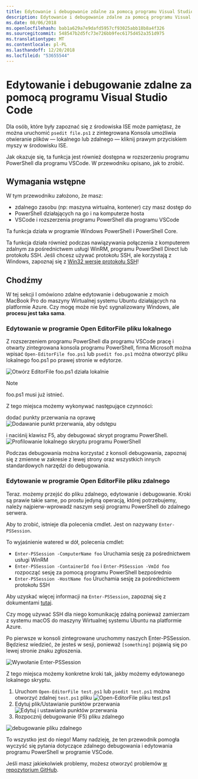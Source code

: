 ```yaml
---
title: Edytowanie i debugowanie zdalne za pomocą programu Visual Studio Code
description: Edytowanie i debugowanie zdalne za pomocą programu Visual Studio Code
ms.date: 08/06/2018
ms.openlocfilehash: bab1a629a7e9dafd5957cf93025abb18b8a4f326
ms.sourcegitcommit: 548547b2d5fc73e726bb9fec6175d452a351d975
ms.translationtype: MT
ms.contentlocale: pl-PL
ms.lasthandoff: 12/20/2018
ms.locfileid: "53655544"
---
```

# <a name="using-visual-studio-code-for-remote-editing-and-debugging"></a>Edytowanie i debugowanie zdalne za pomocą programu Visual Studio Code

Dla osób, które były zapoznać się z środowiska ISE może pamiętasz, że można uruchomić `psedit file.ps1` z zintegrowana Konsola umożliwia otwieranie plików — lokalnego lub zdalnego — kliknij prawym przyciskiem myszy w środowisku ISE.

Jak okazuje się, ta funkcja jest również dostępna w rozszerzeniu programu PowerShell dla programu VSCode. W przewodniku opisano, jak to zrobić.

## <a name="prerequisites"></a>Wymagania wstępne

W tym przewodniku założono, że masz:

- zdalnego zasobu (np: maszyna wirtualna, kontener) czy masz dostęp do
- PowerShell działających na go i na komputerze hosta
- VSCode i rozszerzenia programu PowerShell dla programu VSCode

Ta funkcja działa w programie Windows PowerShell i PowerShell Core.

Ta funkcja działa również podczas nawiązywania połączenia z komputerem zdalnym za pośrednictwem usługi WinRM, programu PowerShell Direct lub protokołu SSH. Jeśli chcesz używać protokołu SSH, ale korzystają z Windows, zapoznaj się z [Win32 wersję protokołu SSH](https://github.com/PowerShell/Win32-OpenSSH)!

## <a name="lets-go"></a>Chodźmy

W tej sekcji I omówiono zdalne edytowanie i debugowanie z moich MacBook Pro do maszyny Wirtualnej systemu Ubuntu działających na platformie Azure. Czy mogę może nie być sygnalizowany Windows, ale **procesu jest taka sama**.

### <a name="local-file-editing-with-open-editorfile"></a>Edytowanie w programie Open EditorFile pliku lokalnego

Z rozszerzeniem programu PowerShell dla programu VSCode pracę i otwarty zintegrowana konsola programu PowerShell, firma Microsoft można wpisać `Open-EditorFile foo.ps1` lub `psedit foo.ps1` można otworzyć pliku lokalnego foo.ps1 po prawej stronie w edytorze.

![Otwórz EditorFile foo.ps1 działa lokalnie](https://user-images.githubusercontent.com/2644648/34895897-7c2c46ac-f79c-11e7-9410-a252aff52f13.png)

>[!NOTE]
> foo.ps1 musi już istnieć.

Z tego miejsca możemy wykonywać następujące czynności:

dodać punkty przerwania na oprawę ![Dodawanie punkt przerwania, aby odstępu](https://user-images.githubusercontent.com/2644648/34895893-7bdc38e2-f79c-11e7-8026-8ad53f9a1bad.png)

i naciśnij klawisz F5, aby debugować skrypt programu PowerShell.
![Profilowanie lokalnego skryptu programu PowerShell](https://user-images.githubusercontent.com/2644648/34895894-7bedb874-f79c-11e7-9180-7e0dc2d02af8.png)

Podczas debugowania można korzystać z konsoli debugowania, zapoznaj się z zmienne w zakresie z lewej strony oraz wszystkich innych standardowych narzędzi do debugowania.

### <a name="remote-file-editing-with-open-editorfile"></a>Edytowanie w programie Open EditorFile pliku zdalnego

Teraz. możemy przejść do pliku zdalnego, edytowanie i debugowanie. Kroki są prawie takie same, po prostu jedyną operacją, której potrzebujemy, należy najpierw-wprowadź naszym sesji programu PowerShell do zdalnego serwera.

Aby to zrobić, istnieje dla polecenia cmdlet. Jest on nazywany `Enter-PSSession`.

To wyjaśnienie watered w dół, polecenia cmdlet:

- `Enter-PSSession -ComputerName foo` Uruchamia sesję za pośrednictwem usługi WinRM
- `Enter-PSSession -ContainerId foo` i `Enter-PSSession -VmId foo` rozpocząć sesję za pomocą programu PowerShell bezpośrednio
- `Enter-PSSession -HostName foo` Uruchamia sesję za pośrednictwem protokołu SSH

Aby uzyskać więcej informacji na `Enter-PSSession`, zapoznaj się z dokumentami [tutaj](https://docs.microsoft.com/en-us/powershell/module/microsoft.powershell.core/enter-pssession?view=powershell-6).

Czy mogę używać SSH dla niego komunikację zdalną ponieważ zamierzam z systemu macOS do maszyny Wirtualnej systemu Ubuntu na platformie Azure.

Po pierwsze w konsoli zintegrowane uruchommy naszych Enter-PSSession. Będziesz wiedzieć, że jesteś w sesji, ponieważ `[something]` pojawią się po lewej stronie znaku zgłoszenia.

![Wywołanie Enter-PSSession](https://user-images.githubusercontent.com/2644648/34895896-7c18e0bc-f79c-11e7-9b36-6f4bd0e9b0db.png)

Z tego miejsca możemy konkretne kroki tak, jakby możemy edytowanego lokalnego skryptu.

1. Uruchom `Open-EditorFile test.ps1` lub `psedit test.ps1` można otworzyć zdalnej `test.ps1` pliku ![Open-EditorFile pliku test.ps1](https://user-images.githubusercontent.com/2644648/34895898-7c3e6a12-f79c-11e7-8bdf-549b591ecbcb.png)
2. Edytuj plik/Ustawianie punktów przerwania ![Edytuj i ustawiania punktów przerwania](https://user-images.githubusercontent.com/2644648/34895892-7bb68246-f79c-11e7-8c0a-c2121773afbb.png)
3. Rozpocznij debugowanie (F5) pliku zdalnego

![debugowanie pliku zdalnego](https://user-images.githubusercontent.com/2644648/34895895-7c040782-f79c-11e7-93ea-47724fa5c10d.png)

To wszystko jest do niego! Mamy nadzieję, że ten przewodnik pomogła wyczyść się pytania dotyczące zdalnego debugowania i edytowania programu PowerShell w programie VSCode.

Jeśli masz jakiekolwiek problemy, możesz otworzyć problemów [w repozytorium GitHub](http://github.com/powershell/vscode-powershell).
